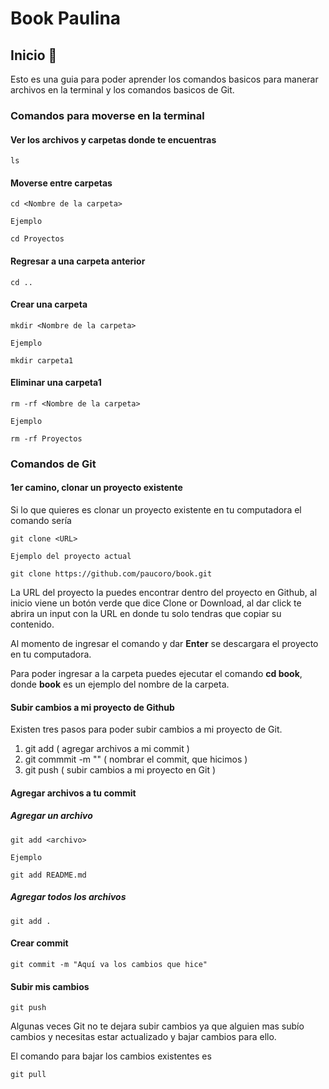 # Book Paulina

## Inicio :dog:

Esto es una guia para poder aprender los comandos basicos para manerar archivos en la terminal y los comandos basicos de Git.

### Comandos para moverse en la terminal

#### Ver los archivos y carpetas donde te encuentras

```
ls
```

#### Moverse entre carpetas

```
cd <Nombre de la carpeta>

Ejemplo

cd Proyectos
```
#### Regresar a una carpeta anterior

```
cd ..
```

#### Crear una carpeta

```
mkdir <Nombre de la carpeta>

Ejemplo

mkdir carpeta1
```

#### Eliminar una carpeta1

```
rm -rf <Nombre de la carpeta>

Ejemplo

rm -rf Proyectos
```

### Comandos de Git

#### 1er camino, clonar un proyecto existente
Si lo que quieres es clonar un proyecto existente en tu computadora el comando sería

```
git clone <URL>

Ejemplo del proyecto actual

git clone https://github.com/paucoro/book.git
```
La URL del proyecto la puedes encontrar dentro del proyecto en Github, al inicio viene un botón verde
que dice Clone or Download, al dar click te abrira un input con la URL en donde tu solo tendras que copiar su contenido.

Al momento de ingresar el comando y dar **Enter** se descargara el proyecto en tu computadora.

Para poder ingresar a la carpeta puedes ejecutar el comando **cd book**, donde **book** es un ejemplo del
nombre de la carpeta.  

#### Subir cambios a mi proyecto de Github

Existen tres pasos para poder subir cambios a mi proyecto de Git.

1. git add ( agregar archivos a mi commit )
2. git commmit -m "" ( nombrar el commit, que hicimos )
3. git push ( subir cambios a mi proyecto en Git )

#### Agregar archivos a tu commit

##### Agregar un archivo

```
git add <archivo>

Ejemplo

git add README.md
```

##### Agregar todos los archivos

```
git add .
```

#### Crear commit

```
git commit -m "Aquí va los cambios que hice"
```

#### Subir mis cambios

```
git push
```

Algunas veces Git no te dejara subir cambios ya que alguien mas subío cambios y necesitas estar actualizado y bajar cambios para ello.

El comando para bajar los cambios existentes es

```
git pull
```
